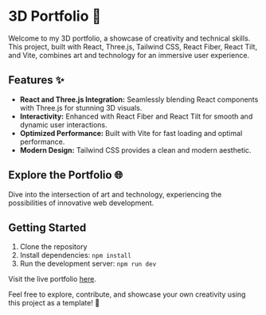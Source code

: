 # 3D Portfolio 🚀

Welcome to my 3D portfolio, a showcase of creativity and technical skills. This project, built with React, Three.js, Tailwind CSS, React Fiber, React Tilt, and Vite, combines art and technology for an immersive user experience.

## Features ✨

- **React and Three.js Integration:** Seamlessly blending React components with Three.js for stunning 3D visuals.
- **Interactivity:** Enhanced with React Fiber and React Tilt for smooth and dynamic user interactions.
- **Optimized Performance:** Built with Vite for fast loading and optimal performance.
- **Modern Design:** Tailwind CSS provides a clean and modern aesthetic.

## Explore the Portfolio 🌐

Dive into the intersection of art and technology, experiencing the possibilities of innovative web development.

## Getting Started 

1. Clone the repository
2. Install dependencies: `npm install`
3. Run the development server: `npm run dev`

Visit the live portfolio [here](https://bekher.netlify.app/).

Feel free to explore, contribute, and showcase your own creativity using this project as a template! 🎨
